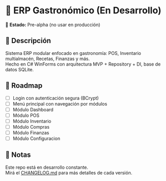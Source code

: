# 🍔 ERP Gastronómico (En Desarrollo)

🚧 **Estado:** Pre-alpha (no usar en producción)

## 📖 Descripción
Sistema ERP modular enfocado en gastronomía: POS, Inventario multialmacén, Recetas, Finanzas y más.  
Hecho en C# WinForms con arquitectura MVP + Repository + DI, base de datos SQLite.

## 🚀 Roadmap
- [ ] Login con autenticación segura (BCrypt)
- [ ] Menú principal con navegación por módulos
- [ ] Módulo Dashboard
- [ ] Módulo POS
- [ ] Módulo Inventario
- [ ] Módulo Compras
- [ ] Módulo Finanzas
- [ ] Módulo Configuracion

## 📌 Notas
Este repo está en desarrollo constante.  
Mirá el [CHANGELOG.md](./CHANGELOG.md) para más detalles de cada versión.
